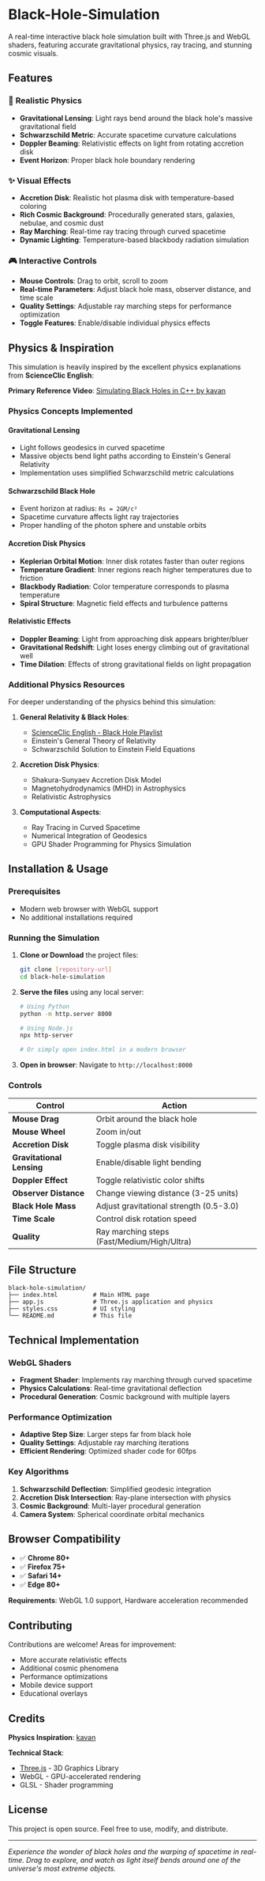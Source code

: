 # Black-Hole-Simulation

A real-time interactive black hole simulation built with Three.js and WebGL shaders, featuring accurate gravitational physics, ray tracing, and stunning cosmic visuals.

## Features

### 🌌 **Realistic Physics**
- **Gravitational Lensing**: Light rays bend around the black hole's massive gravitational field
- **Schwarzschild Metric**: Accurate spacetime curvature calculations
- **Doppler Beaming**: Relativistic effects on light from rotating accretion disk
- **Event Horizon**: Proper black hole boundary rendering

### ✨ **Visual Effects**
- **Accretion Disk**: Realistic hot plasma disk with temperature-based coloring
- **Rich Cosmic Background**: Procedurally generated stars, galaxies, nebulae, and cosmic dust
- **Ray Marching**: Real-time ray tracing through curved spacetime
- **Dynamic Lighting**: Temperature-based blackbody radiation simulation

### 🎮 **Interactive Controls**
- **Mouse Controls**: Drag to orbit, scroll to zoom
- **Real-time Parameters**: Adjust black hole mass, observer distance, and time scale
- **Quality Settings**: Adjustable ray marching steps for performance optimization
- **Toggle Features**: Enable/disable individual physics effects

## Physics & Inspiration

This simulation is heavily inspired by the excellent physics explanations from **ScienceClic English**:

**Primary Reference Video**: [Simulating Black Holes in C++ by kavan](https://youtu.be/8-B6ryuBkCM?si=lU-xfqlKhvhvAgpU)

### Physics Concepts Implemented

#### **Gravitational Lensing**
- Light follows geodesics in curved spacetime
- Massive objects bend light paths according to Einstein's General Relativity
- Implementation uses simplified Schwarzschild metric calculations

#### **Schwarzschild Black Hole**
- Event horizon at radius: `Rs = 2GM/c²`
- Spacetime curvature affects light ray trajectories
- Proper handling of the photon sphere and unstable orbits

#### **Accretion Disk Physics**
- **Keplerian Orbital Motion**: Inner disk rotates faster than outer regions
- **Temperature Gradient**: Inner regions reach higher temperatures due to friction
- **Blackbody Radiation**: Color temperature corresponds to plasma temperature
- **Spiral Structure**: Magnetic field effects and turbulence patterns

#### **Relativistic Effects**
- **Doppler Beaming**: Light from approaching disk appears brighter/bluer
- **Gravitational Redshift**: Light loses energy climbing out of gravitational well
- **Time Dilation**: Effects of strong gravitational fields on light propagation

### Additional Physics Resources

For deeper understanding of the physics behind this simulation:

1. **General Relativity & Black Holes**:
   - [ScienceClic English - Black Hole Playlist](https://www.youtube.com/c/ScienceClicEN)
   - Einstein's General Theory of Relativity
   - Schwarzschild Solution to Einstein Field Equations

2. **Accretion Disk Physics**:
   - Shakura-Sunyaev Accretion Disk Model
   - Magnetohydrodynamics (MHD) in Astrophysics
   - Relativistic Astrophysics

3. **Computational Aspects**:
   - Ray Tracing in Curved Spacetime
   - Numerical Integration of Geodesics
   - GPU Shader Programming for Physics Simulation

## Installation & Usage

### Prerequisites
- Modern web browser with WebGL support
- No additional installations required

### Running the Simulation

1. **Clone or Download** the project files:
   ```bash
   git clone [repository-url]
   cd black-hole-simulation
   ```

2. **Serve the files** using any local server:
   ```bash
   # Using Python
   python -m http.server 8000
   
   # Using Node.js
   npx http-server
   
   # Or simply open index.html in a modern browser
   ```

3. **Open in browser**: Navigate to `http://localhost:8000`

### Controls

| Control | Action |
|---------|---------|
| **Mouse Drag** | Orbit around the black hole |
| **Mouse Wheel** | Zoom in/out |
| **Accretion Disk** | Toggle plasma disk visibility |
| **Gravitational Lensing** | Enable/disable light bending |
| **Doppler Effect** | Toggle relativistic color shifts |
| **Observer Distance** | Change viewing distance (3-25 units) |
| **Black Hole Mass** | Adjust gravitational strength (0.5-3.0) |
| **Time Scale** | Control disk rotation speed |
| **Quality** | Ray marching steps (Fast/Medium/High/Ultra) |

## File Structure

```
black-hole-simulation/
├── index.html          # Main HTML page
├── app.js              # Three.js application and physics
├── styles.css          # UI styling
└── README.md           # This file
```

## Technical Implementation

### **WebGL Shaders**
- **Fragment Shader**: Implements ray marching through curved spacetime
- **Physics Calculations**: Real-time gravitational deflection
- **Procedural Generation**: Cosmic background with multiple layers

### **Performance Optimization**
- **Adaptive Step Size**: Larger steps far from black hole
- **Quality Settings**: Adjustable ray marching iterations
- **Efficient Rendering**: Optimized shader code for 60fps

### **Key Algorithms**
1. **Schwarzschild Deflection**: Simplified geodesic integration
2. **Accretion Disk Intersection**: Ray-plane intersection with physics
3. **Cosmic Background**: Multi-layer procedural generation
4. **Camera System**: Spherical coordinate orbital mechanics

## Browser Compatibility

- ✅ **Chrome 80+**
- ✅ **Firefox 75+**
- ✅ **Safari 14+**
- ✅ **Edge 80+**

**Requirements**: WebGL 1.0 support, Hardware acceleration recommended

## Contributing

Contributions are welcome! Areas for improvement:

- More accurate relativistic effects
- Additional cosmic phenomena
- Performance optimizations
- Mobile device support
- Educational overlays

## Credits

**Physics Inspiration**: [kavan]([https://youtu.be/8-B6ryuBkCM?si=lU-xfqlKhvhvAgpU](https://www.youtube.com/@kevkev-70))

**Technical Stack**:
- [Three.js](https://threejs.org/) - 3D Graphics Library
- WebGL - GPU-accelerated rendering
- GLSL - Shader programming

## License

This project is open source. Feel free to use, modify, and distribute.

---

*Experience the wonder of black holes and the warping of spacetime in real-time. Drag to explore, and watch as light itself bends around one of the universe's most extreme objects.*
